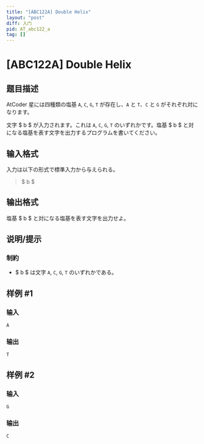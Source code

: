 ```yaml
---
title: "[ABC122A] Double Helix"
layout: "post"
diff: 入门
pid: AT_abc122_a
tag: []
---
```


# [ABC122A] Double Helix

## 题目描述

[problemUrl]: https://atcoder.jp/contests/abc122/tasks/abc122_a

AtCoder 星には四種類の塩基 `A`, `C`, `G`, `T` が存在し、`A` と `T`、`C` と `G` がそれぞれ対になります。

文字 $ b $ が入力されます。これは `A`, `C`, `G`, `T` のいずれかです。塩基 $ b $ と対になる塩基を表す文字を出力するプログラムを書いてください。

## 输入格式

入力は以下の形式で標準入力から与えられる。

> $ b $

## 输出格式

塩基 $ b $ と対になる塩基を表す文字を出力せよ。

## 说明/提示

### 制約

- $ b $ は文字 `A`, `C`, `G`, `T` のいずれかである。

## 样例 #1

### 输入

```
A
```

### 输出

```
T
```

## 样例 #2

### 输入

```
G
```

### 输出

```
C
```

